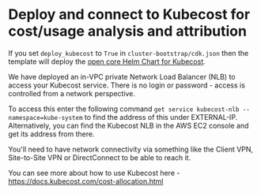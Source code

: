 # Deploy and connect to Kubecost for cost/usage analysis and attribution

If you set `deploy_kubecost` to `True` in `cluster-bootstrap/cdk.json` then the template will deploy the [open core Helm Chart for Kubecost](https://github.com/kubecost/cost-model). 

We have deployed an in-VPC private Network Load Balancer (NLB) to access your Kubecost service. There is no login or password - access is controlled from a network perspective.

To access this enter the following command `get service kubecost-nlb --namespace=kube-system` to find the address of this under EXTERNAL-IP. Alternatively, you can find the Kubecost NLB in the AWS EC2 console and get its address from there.

You'll need to have network connectivity via something like the Client VPN, Site-to-Site VPN or DirectConnect to be able to reach it.

You can see more about how to use Kubecost here - https://docs.kubecost.com/cost-allocation.html